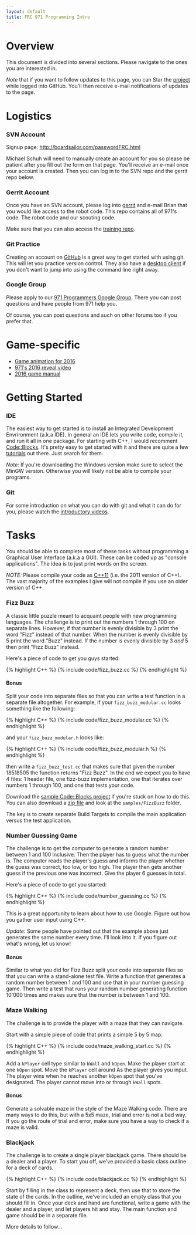 ```yaml
---
layout: default
title: FRC 971 Programming Intro
---
```


Overview
================================================================================
This document is divided into several sections. Please navigate to the ones you
are interested in.

*Note* that if you want to follow updates to this page, you can Star the
[project](https://github.com/philsc/frc971-programming-intro) while logged into
GitHub.  You'll then receive e-mail notifications of updates to the page.

Logistics
================================================================================

### SVN Account
Signup page: <http://boardsailor.com/passwordFRC.html>

Michael Schuh will need to manually create an account for you so please be
patient after you fill out the form on that page. You'll receive an e-mail once
your account is created. Then you can log in to the SVN repo and the gerrit
repo below.

### Gerrit Account
Once you have an SVN account, please log into
[gerrit](https://robotics.mvla.net/gerrit/#/) and e-mail Brian that you would
like access to the robot code. This repo contains all of 971's code. The robot
code and our scouting code.

Make sure that you can also access the [training
repo](https://robotics.mvla.net/gerrit/#/admin/projects/training).

### Git Practice
Creating an account on [GitHub](https://github.com/) is a great way to get
started with using git. This will let you practice version control. They also
have a [desktop client](https://desktop.github.com/) if you don't want to jump
into using the command line right away.

### Google Group
Please apply to our [971 Programmers Google
Group](https://groups.google.com/forum/#!forum/frcteam971programmers). There
you can post questions and have people from 971 help you.

Of course, you can post questions and such on other forums too if you prefer
that.

Game-specific
================================================================================

- [Game animation for 2016](https://www.youtube.com/watch?v=VqOKzoHJDjA)
- [971's 2016 reveal video](https://www.youtube.com/watch?v=CMX4ynSQsyI)
- [2016 game
  manual](http://www.firstinspires.org/resource-library/frc/competition-manual-qa-system)

Getting Started
================================================================================

### IDE
The easiest way to get started is to install an Integrated Development
Envrironment (a.k.a IDE). In general an IDE lets you write code, compile it,
and run it all in one package. For starting with C++, I would recomment
[Code::Blocks](http://www.codeblocks.org/). It's pretty easy to get started
with it and there are quite a few
[tutorials](http://www.cplusplus.com/doc/tutorial/introduction/codeblocks/) out
there. Just search for them.

*Note:* If you're downloading the Windows version make sure to select the MinGW
version. Otherwise you will likely not be able to compile your programs.

### Git
For some introduction on what you can do with git and what it can do for you,
please watch the [introductory videos](https://git-scm.com/videos).

Tasks
================================================================================
You should be able to complete most of these tasks without programming a
Graphical User Interface (a.k.a a GUI). These can be coded up as "console
applications". The idea is to just print words on the screen.

*NOTE:* Please compile your code as
[C++11](http://stackoverflow.com/questions/18174988/how-can-i-add-c11-support-to-codeblocks-compiler)
(i.e.  the 2011 version of C++).  The vast majority of the examples I give will
not compile if you use an older version of C++.

### Fizz Buzz
A classic little puzzle meant to acquaint people with new programming
languages. The challenge is to print out the numbers 1 through 100 on separate
lines. However, if that number is evenly divisible by 3 print the word "Fizz"
instead of that number. When the number is evenly divisible by 5 print the word
"Buzz" instead. If the number is evenly divisible by 3 _and_ 5 then print "Fizz
Buzz" instead.

Here's a piece of code to get you guys started:

{% highlight C++ %}
{% include code/fizz_buzz.cc %}
{% endhighlight %}

#### Bonus
Split your code into separate files so that you can write a test function in a
separate file altogether. For example, if your `fizz_buzz_modular.cc` looks
something like the following:

{% highlight C++ %}
{% include code/fizz_buzz_modular.cc %}
{% endhighlight %}

and your `fizz_buzz_modular.h` looks like:

{% highlight C++ %}
{% include code/fizz_buzz_modular.h %}
{% endhighlight %}

then write a `fizz_buzz_test.cc` that makes sure that given the number 18518505
the function returns "Fizz Buzz".  In the end we expect you to have 4 files: 1
header file, one fizz-buzz implementation, one that iterates over numbers 1
through 100, and one that tests your code.

Download the [sample Code::Blocks
project](https://github.com/philsc/frc971-programming-intro/tree/master/samples/FizzBuzz)
if you're stuck on how to do this. You can also download a [zip
file](https://github.com/philsc/frc971-programming-intro/archive/master.zip)
and look at the `samples/FizzBuzz` folder.

The key is to create separate Build Targets to compile the main application
versus the test application.

### Number Guessing Game
The challenge is to get the computer to generate a random number between 1 and
100 inclusive. Then the player has to guess what the number is. The computer
reads the player's guess and informs the player whether the guess was correct,
too low, or too high. The player then gets another guess if the previous one
was incorrect. Give the player 6 guesses in total.

Here's a piece of code to get you started:

{% highlight C++ %}
{% include code/number_guessing.cc %}
{% endhighlight %}

This is a great opportunity to learn about how to use Google. Figure out how
you gather user input using C++.

_Update_: Some people have pointed out that the example above just generates
the same number every time. I'll look into it. If you figure out what's wrong,
let us know!

#### Bonus
Similar to what you did for Fizz Buzz split your code into separate files so
that you can write a stand-alone test file. Write a function that generates a
random number between 1 and 100 and use that in your number guessing game. Then
write a test that runs your random number generating function 10'000 times and
makes sure that the number is between 1 and 100.

### Maze Walking
The challenge is to provide the player with a maze that they can navigate.

Start with a simple piece of code that prints a simple 5 by 5 map:

{% highlight C++ %}
{% include code/maze_walking_start.cc %}
{% endhighlight %}

Add a `kPlayer` cell type similar to `kWall` and `kOpen`. Make the player start
at one `kOpen` spot. Move the `kPlayer` cell around As the player gives you
input. The player wins when he reaches another `kOpen` spot that you've
designated. The player cannot move into or through `kWall` spots.

#### Bonus
Generate a solvable maze in the style of the Maze Walking code. There are many
ways to do this, but with a 5x5 maze, trial and error is not a bad way. If you
go the route of trial and error, make sure you have a way to check if a maze is
valid.


### Blackjack
The challenge is to create a single player blackjack game. There should be a
dealer and a player. To start you off, we've provided a basic class outline for
a deck of cards.

{% highlight C++ %}
{% include code/blackjack.cc %}
{% endhighlight %}

Start by filling in the class to represent a deck, then use that to store the
state of the cards. In the outline, we've included an empty class that you
should fill in. Once your deck and hand are functional, write a game with the
dealer and a player, and let players hit and stay. The main function and game
should be in a separate file.


More details to follow...
